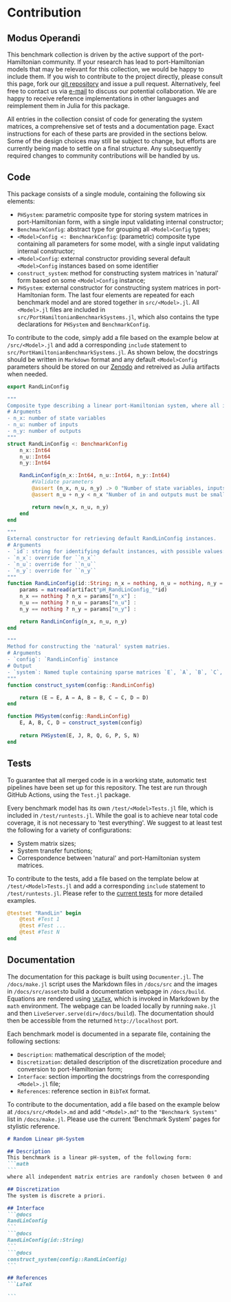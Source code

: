 # Contribution

## Modus Operandi
This benchmark collection is driven by the active support of the port-Hamiltonian community. If your research has lead to port-Hamiltonian models that may be relevant for this collection, we would be happy to include them. If you wish to contribute to the project directly, please consult this page, fork our [git repository](https://github.com/Algopaul/PortHamiltonianBenchmarkSystems.jl/) and issue a pull request. Alternatively, feel free to contact us via [e-mail](mailto:schwerdt@math.tu-berlin.de) to discuss our potential collaboration. We are happy to receive reference implementations in other languages and reimplement them in Julia for this package.

All entries in the collection consist of code for generating the system matrices, a comprehensive set of tests and a documentation page. Exact instructions for each of these parts are provided in the sections below. Some of the design choices may still be subject to change, but efforts are currently being made to settle on a final structure. Any subsequently required changes to community contributions will be handled by us.

## Code
This package consists of a single module, containing the following six elements:
- `PHSystem`: parametric composite type for storing system matrices in port-Hamiltonian form, with a single input validating internal constructor;
- `BenchmarkConfig`: abstract type for grouping all `<Model>Config` types;
- `<Model>Config <: BenchmarkConfig`: (parametric) composite type containing all parameters for some model, with a single input validating internal constructor;
- `<Model>Config`: external constructor providing several default `<Model>Config` instances based on some identifier
- `construct_system`: method for constructing system matrices in 'natural' form based on some `<Model>Config` instance;
- `PHSystem`: external constructor for constructing system matrices in port-Hamltonian form.
The last four elements are repeated for each benchmark model and are stored together in `src/<Model>.jl`. All `<Model>.jl` files are included in `src/PortHamiltonianBenchmarkSystems.jl`, which also contains the type declarations for `PHSystem` and `BenchmarkConfig`.

To contribute to the code, simply add a file based on the example below at `/src/<Model>.jl` and add a corresponding `include` statement to `src/PortHamiltonianBenchmarkSystems.jl`. As shown below, the docstrings should be written in `Markdown` format and any default `<Model>Config` parameters should be stored on our [Zenodo](https://github.com/Algopaul/PortHamiltonianBenchmarkSystems.jl/) and retreived as Julia artifacts when needed.
```julia
export RandLinConfig

"""
Composite type describing a linear port-Hamiltonian system, where all independent matrix entries are randomly chosen between 0 and 1.
# Arguments
- n_x: number of state variables
- n_u: number of inputs
- n_y: number of outputs
"""
struct RandLinConfig <: BenchmarkConfig
    n_x::Int64
    n_u::Int64
    n_y::Int64

    RandLinConfig(n_x::Int64, n_u::Int64, n_y::Int64)
        #Validate parameters
        @assert (n_x, n_u, n_y) .> 0 "Number of state variables, inputs and outputs must be larger than 0"
        @assert n_u + n_y < n_x "Number of in and outputs must be smaller than number of state variables"

        return new(n_x, n_u, n_y)
    end
end

"""
External constructor for retrieving default RandLinConfig instances.
# Arguments
- `id`: string for identifying default instances, with possible values: `"A"`,`"B"`,`"C"`
- `n_x`: override for ``n_x``
- `n_u`: override for ``n_u``
- `n_y`: override for ``n_y``
"""
function RandLinConfig(id::String; n_x = nothing, n_u = nothing, n_y = nothing)
    params = matread(artifact"pH_RandLinConfig_"*id)
    n_x == nothing ? n_x = params["n_x"] :
    n_u == nothing ? n_u = params["n_u"] :
    n_y == nothing ? n_y = params["n_y"] :

    return RandLinConfig(n_x, n_u, n_y)
end

"""
Method for constructing the 'natural' system matries.
# Arguments
- `config`: `RandLinConfig` instance
# Output
- `system`: Named tuple containing sparse matrices `E`, `A`, `B`, `C`, `D`
"""
function construct_system(config::RandLinConfig)

    return (E = E, A = A, B = B, C = C, D = D)
end

function PHSystem(config::RandLinConfig)
    E, A, B, C, D = construct_system(config)
    
    return PHSystem(E, J, R, Q, G, P, S, N)
end
```

## Tests
To guarantee that all merged code is in a working state, automatic test pipelines have been set up for this repository. The test are run through GitHub Actions, using the `Test.jl` package. 

Every benchmark model has its own `/test/<Model>Tests.jl` file, which is included in `/test/runtests.jl`. While the goal is to achieve near total code coverage, it is not necessary to 'test everything'. We suggest to at least test the following for a variety of configurations:
- System matrix sizes;
- System transfer functions;
- Correspondence between 'natural' and port-Hamiltonian system matrices.

To contribute to the tests, add a file based on the template below at `/test/<Model>Tests.jl` and add a corresponding `include` statement to `/test/runtests.jl`. Please refer to the [current tests](https://github.com/Algopaul/PortHamiltonianBenchmarkSystems.jl/tree/main/test) for more detailed examples.
```julia
@testset "RandLin" begin
    @test #Test 1
    @test #Test ...
    @test #Test N
end
```

## Documentation
The documentation for this package is built using `Documenter.jl`. The `/docs/make.jl` script uses the Markdown files in `/docs/src` and the images in `/docs/src/assets`to build a documentation webpage in `/docs/build`. Equations are rendered using [``\KaTeX``](https://katex.org/), which is invoked in Markdown by the `math` environment. The webpage can be loaded locally by running `make.jl` and then `LiveServer.serve(dir=/docs/build`). The documentation should then be accessible from the returned `http://localhost` port.

Each benchmark model is documented in a separate file, containing the following sections:
- `Description`: mathematical description of the model;
- `Discretization`: detailed description of the discretization procedure and conversion to port-Hamiltonian form;
- `Interface`: section importing the docstrings from the corresponding `<Model>.jl` file;
- `References`: reference section in `BibTeX` format.

To contribute to the documentation, add a file based on the example below at `/docs/src/<Model>.md` and add `"<Model>.md"` to the `"Benchmark Systems"` list in `/docs/make.jl`. Please use the current 'Benchmark System' pages for stylistic reference.
````markdown
# Random Linear pH-System

## Description
This benchmark is a linear pH-system, of the following form:
```math
```
where all independent matrix entries are randomly chosen between 0 and 1. 

## Discretization
The system is discrete a priori.

## Interface
```@docs
RandLinConfig
```
```@docs
RandLinConfig(id::String)
```
```@docs
construct_system(config::RandLinConfig)
```

## References
```LaTeX

```
````
